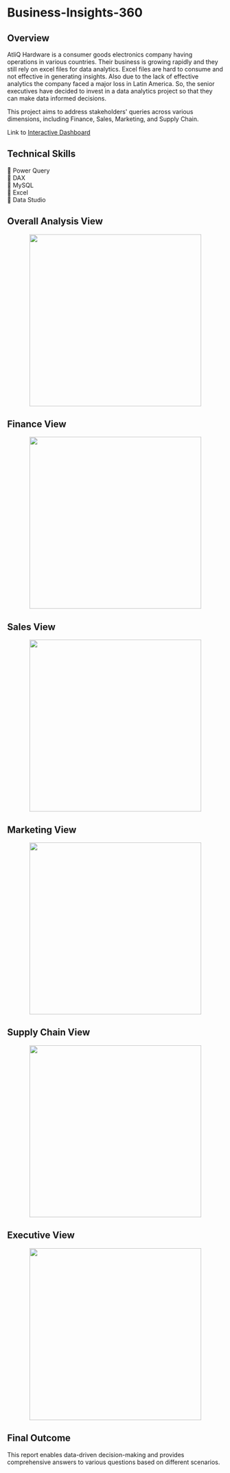 # Business-Insights-360
## Overview
 AtliQ Hardware is a consumer goods electronics company having operations in various countries. Their business is growing rapidly and they still rely on excel files for data analytics. Excel files are hard to consume and not effective in generating insights. Also due to the lack of effective analytics the company faced a major loss in Latin America.
So, the senior executives have decided to invest in a data analytics project so that they can make data informed decisions. 

This project aims to address stakeholders' queries across various dimensions, including Finance, Sales, Marketing, and Supply Chain.

Link to [Interactive Dashboard](https://project.novypro.com/eFxb0N)

## Technical Skills
📌 Power Query  
📌 DAX  
📌 MySQL  
📌 Excel  
📌 Data Studio 

## Overall Analysis View
<p align="center">
    <img src='https://github.com/Jayaraaaman/Business-Insights-360/blob/main/Resources/home%20view.JPG' height="400">
</p>

## Finance View
<p align="center">
    <img src='https://github.com/Jayaraaaman/Business-Insights-360/blob/main/Resources/Finance%20View.JPG' height="400">
</p>

## Sales View
<p align="center">
    <img src='https://github.com/Jayaraaaman/Business-Insights-360/blob/main/Resources/Sales%20View.JPG' height="400">
</p>

## Marketing View
<p align="center">
    <img src='https://github.com/Jayaraaaman/Business-Insights-360/blob/main/Resources/Marketing%20view.JPG' height="400">
</p>

## Supply Chain View
<p align="center">
    <img src='https://github.com/Jayaraaaman/Business-Insights-360/blob/main/Resources/Supply%20Chain%20View.JPG' height="400">
</p>

## Executive View
<p align="center">
    <img src='https://github.com/Jayaraaaman/Business-Insights-360/blob/main/Resources/Executive%20View.JPG' height="400">
</p>

## Final Outcome
This report enables data-driven decision-making and provides comprehensive answers to various questions based on different scenarios.
